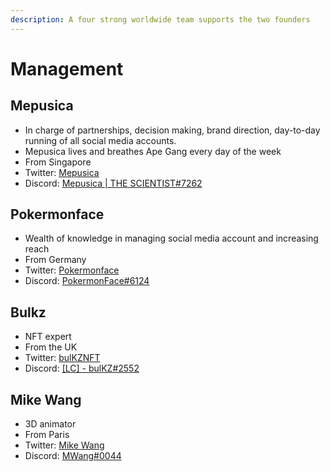 ```yaml
---
description: A four strong worldwide team supports the two founders
---
```


# Management

## Mepusica

* In charge of partnerships, decision making, brand direction, day-to-day running of all social media accounts.
* Mepusica lives and breathes Ape Gang every day of the week
* From Singapore
* Twitter: [Mepusica](https://twitter.com/mepusica)
* Discord: [Mepusica | THE SCIENTIST#7262](https://discord.com/users/Mepusica%20|%20THE%20SCIENTIST#7262)

## Pokermonface

* Wealth of knowledge in managing social media account and increasing reach
* From Germany
* Twitter: [Pokermonface](https://twitter.com/pokermonfacenft)
* Discord: [PokermonFace#6124](https://discord.com/users/PokermonFace#6124)

## Bulkz

* NFT expert
* From the UK
* Twitter: [bulKZNFT](https://twitter.com/bulKZNFT)
* Discord: [\[LC\] - bulKZ#2552](https://discord.com/users/\[LC]%20-%20bulKZ#2552)

## Mike Wang

* 3D animator&#x20;
* From Paris
* Twitter: [Mike Wang](https://twitter.com/MyVrtZ)
* Discord: [MWang#0044](https://discord.com/users/MWang#0044)
